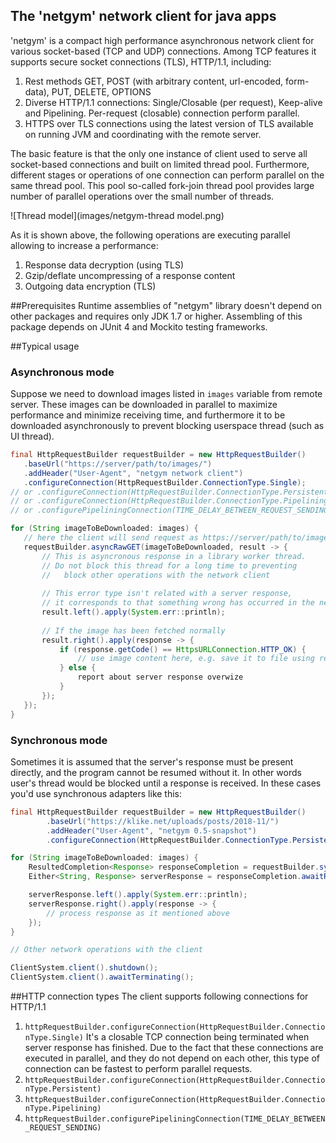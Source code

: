 ## The '__netgym__' network client for java apps

'netgym' is a compact high performance asynchronous network client for various 
socket-based (TCP and UDP) connections. Among TCP features it
supports secure socket connections (TLS), HTTP/1.1, including:

1. Rest methods GET, POST (with arbitrary content, url-encoded, form-data), PUT, DELETE, OPTIONS
1. Diverse HTTP/1.1 connections: Single/Closable (per request), Keep-alive and Pipelining. Per-request
   (closable) connection perform parallel.
1. HTTPS over TLS connections using the latest version of TLS available on running JVM and coordinating with the remote
   server.

The basic feature is that the only one instance of client used to serve all socket-based connections and built on
limited thread pool. Furthermore, different stages or operations of one connection can perform parallel on the same
thread pool. This pool so-called fork-join thread pool provides large number of parallel operations over the small
number of threads.

![Thread model](images/netgym-thread model.png)

As it is shown above, the following operations are executing parallel allowing to increase a performance:

1. Response data decryption (using TLS)
1. Gzip/deflate uncompressing of a response content
1. Outgoing data encryption (TLS)

##Prerequisites
Runtime assemblies of "netgym" library doesn't depend on other packages and requires only JDK 1.7 or higher.
Assembling of this package depends on JUnit 4 and Mockito testing frameworks.

##Typical usage
### Asynchronous mode

Suppose we need to download images listed in `images` variable from remote server.
 These images can be downloaded in parallel to maximize performance and minimize receiving time,
and furthermore it to be downloaded asynchronously to prevent blocking userspace 
thread (such as UI thread).
```java
final HttpRequestBuilder requestBuilder = new HttpRequestBuilder()
   .baseUrl("https://server/path/to/images/")
   .addHeader("User-Agent", "netgym network client")
   .configureConnection(HttpRequestBuilder.ConnectionType.Single);
// or .configureConnection(HttpRequestBuilder.ConnectionType.Persistent);
// or .configureConnection(HttpRequestBuilder.ConnectionType.Pipelining);
// or .configurePipeliningConnection(TIME_DELAY_BETWEEN_REQUEST_SENDING);

for (String imageToBeDownloaded: images) {
   // here the client will send request as https://server/path/to/images/${imageToBeDownloaded}
   requestBuilder.asyncRawGET(imageToBeDownloaded, result -> {
       // This is asyncronous response in a library worker thread.
       // Do not block this thread for a long time to preventing 
       //   block other operations with the network client
       
       // This error type isn't related with a server response,
       // it corresponds to that something wrong has occurred in the network client itself
       result.left().apply(System.err::println); 
       
       // If the image has been fetched normally
       result.right().apply(response -> {
           if (response.getCode() == HttpsURLConnection.HTTP_OK) {
               // use image content here, e.g. save it to file using response.getContent()
           } else {
               report about server response overwize
           }
       });
   });
}
```

### Synchronous mode

Sometimes it is assumed that the server's response must be present directly, 
and the program cannot be resumed without it. In other words user's thread 
would be blocked until a response is received. 
In these cases you'd use synchronous adapters like this:

```java
final HttpRequestBuilder requestBuilder = new HttpRequestBuilder()
        .baseUrl("https://klike.net/uploads/posts/2018-11/")
        .addHeader("User-Agent", "netgym 0.5-snapshot")
        .configureConnection(HttpRequestBuilder.ConnectionType.Persistent);

for (String imageToBeDownloaded: images) {
    ResultedCompletion<Response> responseCompletion = requestBuilder.syncRawGET(resource);
    Either<String, Response> serverResponse = responseCompletion.awaitResult();

    serverResponse.left().apply(System.err::println);
    serverResponse.right().apply(response -> {
        // process response as it mentioned above
    });
}

// Other network operations with the client

ClientSystem.client().shutdown();
ClientSystem.client().awaitTerminating();
```

##HTTP connection types
The client supports following connections for HTTP/1.1

1. `httpRequestBuilder.configureConnection(HttpRequestBuilder.ConnectionType.Single)`
It's a closable TCP connection being terminated when server response has finished.
   Due to the fact that these connections are executed in parallel, and they do not depend on each other, 
   this type of connection can be fastest to perform parallel requests.
2. `httpRequestBuilder.configureConnection(HttpRequestBuilder.ConnectionType.Persistent)`
3. `httpRequestBuilder.configureConnection(HttpRequestBuilder.ConnectionType.Pipelining)`
4. `httpRequestBuilder.configurePipeliningConnection(TIME_DELAY_BETWEEN_REQUEST_SENDING)`
